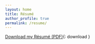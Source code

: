 ```yaml
---
layout: home
title: Résumé
author_profile: true
permalink: /resume/
---
```


[Download my Résumé (PDF)](/assets/resume.pdf){: download }
